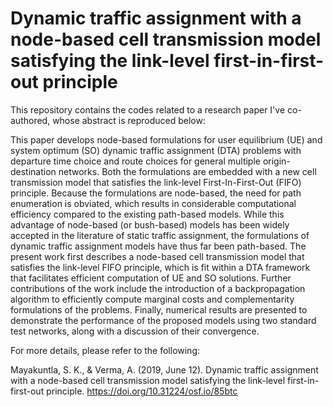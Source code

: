 # Dynamic traffic assignment with a node-based cell transmission model satisfying the link-level first-in-first-out principle

This repository contains the codes related to a research paper I've co-authored, whose abstract is reproduced below:

This paper develops node-based formulations for user equilibrium (UE) and system optimum (SO) dynamic traffic assignment (DTA) problems with departure time choice and route choices for general multiple origin-destination networks. Both the formulations are embedded with a new cell transmission model that satisfies the link-level First-In-First-Out (FIFO) principle. Because the formulations are node-based, the need for path enumeration is obviated, which results in considerable computational efficiency compared to the existing path-based models. While this advantage of node-based (or bush-based) models has been widely accepted in the literature of static traffic assignment, the formulations of dynamic traffic assignment models have thus far been path-based. The present work first describes a node-based cell transmission model that satisfies the link-level FIFO principle, which is fit within a DTA framework that facilitates efficient computation of UE and SO solutions. Further contributions of the work include the introduction of a backpropagation algorithm to efficiently compute marginal costs and complementarity formulations of the problems. Finally, numerical results are presented to demonstrate the performance of the proposed models using two standard test networks, along with a discussion of their convergence.


For more details, please refer to the following:

Mayakuntla, S. K., & Verma, A. (2019, June 12). Dynamic traffic assignment with a node-based cell transmission model satisfying the link-level first-in-first-out principle. https://doi.org/10.31224/osf.io/85btc
